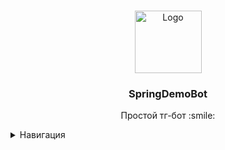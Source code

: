 <a name="readme-top"></a>

<!-- PROJECT LOGO -->
<br />
<div align="center">
  <a href="https://github.com/LiveInside/calculator-rome-and-arab/tree/master">
    <img src="images/logo.jpg" alt="Logo" width="107" height="100">
  </a>

<h3 align="center">SpringDemoBot</h3>
  <p align="center">
    Простой тг-бот :smile:
  </p>
</div>



<!-- TABLE OF CONTENTS -->
<details>
  <summary>Навигация</summary>
  <ol>
    <li><a href="#о-приложении">О приложении</a></li>
    <li><a href="#запуск-приложения">Запуск приложения</a></li>
    <li><a href="#использование">Использование</a></li>
    <li><a href="#дорожная-карта">Дорожная карта</a></li>
    <li><a href="#контакты">Контакты</a></li>
  </ol>
</details>